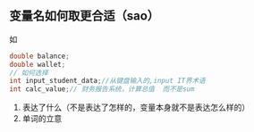 ## 变量名如何取更合适（sao）

如

```c
double balance;
double wallet;
// 如何选择
int input_student_data;//从键盘输入的,input IT界术语
int calc_value;// 财务报告系统，计算总值  而不是sum
```

1. 表达了什么（不是表达了怎样的，变量本身就不是表达怎么样的）
2. 单词的立意